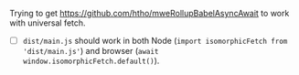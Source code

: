 Trying to get https://github.com/htho/mweRollupBabelAsyncAwait to work with universal fetch.

- [ ] `dist/main.js` should work in both Node (`import isomorphicFetch from 'dist/main.js'`) and browser (`await window.isomorphicFetch.default()`).
